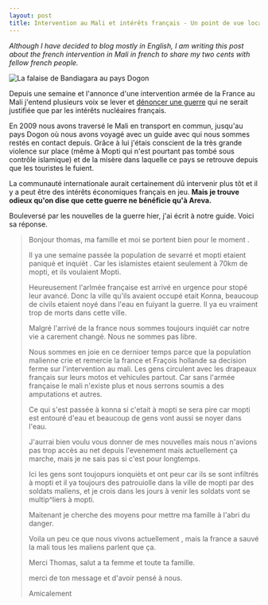 ```yaml
---
layout: post
title: Intervention au Mali et intérêts français - Un point de vue local
---
```


_Although I have decided to blog mostly in English, I am writing this post about the french intervention in Mali in french to share my two cents with fellow french people._

![La falaise de Bandiagara au pays Dogon](/img/bandiagara.jpg "La falaise de Bandiagara au pays Dogon")

Depuis une semaine et l'annonce d'une intervention armée de la France au Mali j'entend plusieurs voix se lever et [dénoncer une guerre][article] qui ne serait justifiée que par les intérêts nucléaires français.

<!-- more -->

En 2009 nous avons traversé le Mali en transport en commun, jusqu'au pays Dogon où nous avons voyagé avec un guide avec qui nous sommes restés en contact depuis. Grâce à lui j'étais conscient de la très grande violence sur place (même à Mopti qui n'est pourtant pas tombé sous contrôle islamique) et de la misère dans laquelle ce pays se retrouve depuis que les touristes le fuient.

La communauté internationale aurait certainement dû intervenir plus tôt et il y a peut être des intérêts économiques français en jeu. **Mais je trouve odieux qu'on dise que cette guerre ne bénéficie qu'à Areva.**

Bouleversé par les nouvelles de la guerre hier, j'ai écrit à notre guide. Voici sa réponse.

> Bonjour thomas, ma famille et moi se portent bien pour le moment .
>
> Il ya une semaine passée la population de sevarré et mopti etaient paniqué et inquièt . Car les islamistes etaient seulement à 70km de mopti, et ils voulaient Mopti.
>
> Heureusement l'arlmée française est arrivé en urgence pour stopé leur avancé. Donc la ville qu'ils avaient occupé etait Konna, beaucoup de civils etaient noyé dans l'eau en fuiyant la guerre. Il ya eu vraiment trop de morts dans cette ville.
>
> Malgré l'arrivé de la france nous sommes toujours inquiét car notre vie a carement changé. Nous ne sommes pas libre.
>
> Nous sommes en joie en ce dernioer temps parce que la population malienne crie et remercie la france et Fraçois hollande sa decision ferme sur l'intervention au mali. Les gens circulent avec les drapeaux français sur leurs motos et vehicules partout. Car sans l'armée française le mali n'existe plus et nous serrons soumis a des amputations et autres.
>
> Ce qui s'est passée à konna si c'etait à mopti se sera pire car mopti est entouré d'eau et beaucoup de gens vont aussi se noyer dans l'eau.
>
> J'aurrai bien voulu vous donner de mes nouvelles mais nous n'avions pas trop accès au net depuis l'evenement mais actuellement ça marche, mais je ne sais pas si c'est pour longtemps.
>
>
> Ici les gens sont toujopurs ionquièts et ont peur car ils se sont infiltrés à mopti et il ya toujours des patrouiolle dans la ville de mopti par des soldats maliens, et je crois dans les jours à venir les soldats vont se multip^liers à mopti.
>
> Maitenant je cherche des moyens pour mettre ma famille à l'abri du danger.
>
>
> Voila un peu ce que nous vivons actuellement , mais la france a sauvé la mali tous les maliens parlent que ça.
>
>
> Merci Thomas, salut a ta femme et toute ta famille.
>
> merci de ton message et d'avoir pensé à nous.
>
> Amicalement

[article]: http://www.rue89.com/2013/01/15/securiser-le-mali-ou-assurer-notre-approvisionnement-en-uranium-238620
